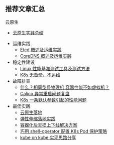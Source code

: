 ## 推荐文章汇总

云原生

* [云原生实践总结](cloudnative/)

- 运维实践
  - [Etcd 概述及运维实践](cloudnative/install-ops/ops-books/etcd.md)
  - [CoreDNS 概述及运维实践](cloudnative/install-ops/ops-books/coredns.md)
- 稳定性建设
  - [Linux 性能基准测试工具及测试方法](cloudnative//stability/benchmark/sysbench.md)
  - [K8s 无备份，不运维](cloudnative/stability/dr-br/etcd-and-velero.md)
- 故障排查
  - [什么？相同型号物理机 容器性能不如虚拟机？](cloudnative/troubleshooting/vm-vs-container-performance.md)
  - [Calico 异常重启问题复盘](cloudnative/troubleshooting/calico-restart.md)
  - [K8s 一条默认参数引起的性能问题](cloudnative/troubleshooting/enable-service-links.md)
- 最佳实践
  - [云原生落地](cloudnative/best-practice/containerization.md)
  - [弹性伸缩落地实践](cloudnative/best-practice/hpa.md)
  - [容器化后无损上下线解决方案](cloudnative/best-practice/gracefully-up-down.md)
  - [巧用 shell-operator 配置 K8s Pod 保护策略](cloudnative/best-practice/shell-operator-pdb.md)
  - [kube on kube 实现思路分享](cloudnative/best-practice/kube-on-kube.md)
